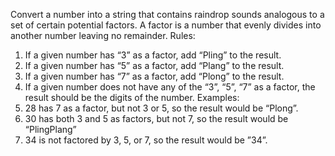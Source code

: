  Convert a number into a string that contains raindrop sounds analogous to a set of
certain potential factors. A factor is a number that evenly divides into another number
leaving no remainder.
Rules:
1. If a given number has “3” as a factor, add “Pling” to the result.
2. If a given number has “5” as a factor, add “Plang” to the result.
3. If a given number has “7” as a factor, add “Plong” to the result.
4. If a given number does not have any of the “3”, “5”, “7” as a factor, the result
should be the digits of the number.
Examples:
1. 28 has 7 as a factor, but not 3 or 5, so the result would be “Plong”.
2. 30 has both 3 and 5 as factors, but not 7, so the result would be “PlingPlang”
3. 34 is not factored by 3, 5, or 7, so the result would be ”34”.
